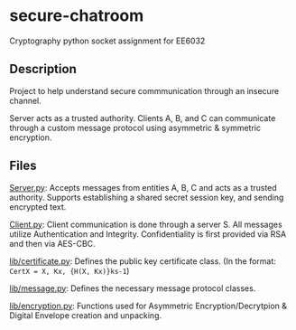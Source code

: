 # secure-chatroom
Cryptography python socket assignment for EE6032

Description
------
Project to help understand secure commmunication through an insecure channel.

Server acts as a trusted authority. Clients A, B, and C can communicate through a custom message protocol using asymmetric & symmetric encryption.

Files
-----
[Server.py](Server.py): Accepts messages from entities A, B, C and acts as a trusted authority. Supports establishing a shared secret session key, and sending encrypted text.

[Client.py](Client.py): Client communication is done through a server S. All messages utilize Authentication and Integrity. Confidentiality is first provided via RSA and then via AES-CBC.

[lib/certificate.py](lib/certificate.py): Defines the public key certificate class. (In the format: `CertX = X, Kx, {H(X, Kx)}ks-1`)

[lib/message.py](lib/message.py): Defines the necessary message protocol classes.

[lib/encryption.py](lib/encryption.py): Functions used for Asymmetric Encryption/Decrytpion & Digital Envelope creation and unpacking.
